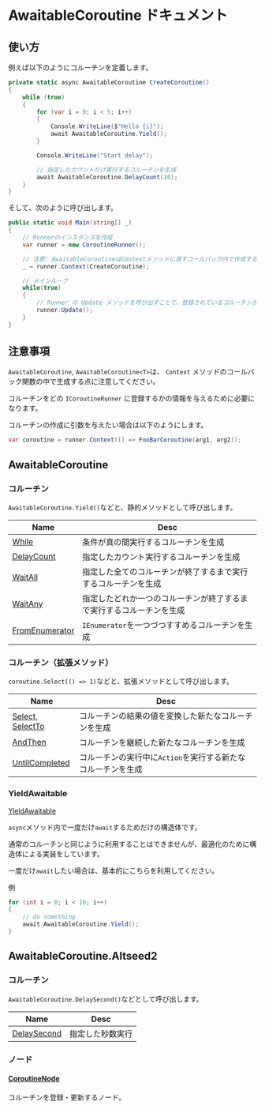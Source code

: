 # AwaitableCoroutine ドキュメント

## 使い方

例えば以下のようにコルーチンを定義します。

```C#
private static async AwaitableCoroutine CreateCoroutine()
{
    while (true)
    {
        for (var i = 0; i < 5; i++)
        {
            Console.WriteLine($"Hello {i}");
            await AwaitableCoroutine.Yield();
        }

        Console.WriteLine("Start delay");

        // 指定したカウントだけ実行するコルーチンを生成
        await AwaitableCoroutine.DelayCount(10);
    }
}
```

そして、次のように呼び出します。

```C#
public static void Main(string[] _)
{
    // Runnerのインスタンスを作成
    var runner = new CoroutineRunner();

    // 注意: AwaitableCoroutineはContextメソッドに渡すコールバック内で作成する必要がある
    _ = runner.Context(CreateCoroutine);

    // メインループ
    while(true)
    {
        // Runner の Update メソッドを呼び出すことで、登録されているコルーチンが次に進む
        runner.Update();
    }
}
```

## 注意事項

`AwaitableCoroutine`, `AwaitableCoroutine<T>`は、 `Context` メソッドのコールバック関数の中で生成する点に注意してください。

コルーチンをどの `ICoroutineRunner` に登録するかの情報を与えるために必要になります。

コルーチンの作成に引数を与えたい場合は以下のようにします。

```C#
var coroutine = runner.Context(() => FooBarCoroutine(arg1, arg2));
```

## AwaitableCoroutine
### コルーチン

`AwaitableCoroutine.Yield()`などと、静的メソッドとして呼び出します。

| Name | Desc |
| --- | --- |
| [While](../src/AwaitableCoroutine/Modules/WhileCoroutine.cs) | 条件が真の間実行するコルーチンを生成 |
| [DelayCount](../src/AwaitableCoroutine/Modules/DelayCountCoroutine.cs) | 指定したカウント実行するコルーチンを生成 |
| [WaitAll](../src/AwaitableCoroutine/Modules/WaitAllCoroutine.cs) | 指定した全てのコルーチンが終了するまで実行するコルーチンを生成 |
| [WaitAny](../src/AwaitableCoroutine/Modules/WaitAnyCoroutine.cs) | 指定したどれか一つのコルーチンが終了するまで実行するコルーチンを生成 |
| [FromEnumerator](../src/AwaitableCoroutine/Modules/EnumeratorCoroutine.cs) | `IEnumerator`を一つづつすすめるコルーチンを生成 |

### コルーチン（拡張メソッド）
`coroutine.Select(() => 1)`などと、拡張メソッドとして呼び出します。

| Name | Desc |
| --- | --- |
| [Select, SelectTo](../src/AwaitableCoroutine/Modules/SelectCoroutine.cs) | コルーチンの結果の値を変換した新たなコルーチンを生成 |
| [AndThen](../src/AwaitableCoroutine/Modules/AndThenCoroutine.cs) | コルーチンを継続した新たなコルーチンを生成 |
| [UntilCompleted](../src/AwaitableCoroutine/Modules/UntilCompletedCoroutine.cs) | コルーチンの実行中に`Action`を実行する新たなコルーチンを生成 |


### YieldAwaitable

[YieldAwaitable](../src/AwaitableCoroutine/Internal/YieldAwaitable.cs.cs)

`async`メソッド内で一度だけ`await`するためだけの構造体です。

通常のコルーチンと同じように利用することはできませんが、最適化のために構造体による実装をしています。

一度だけ`await`したい場合は、基本的にこちらを利用してください。

例

```csharp
for (int i = 0; i < 10; i++)
{
    // do something
    await AwaitableCoroutine.Yield();
}
```


## AwaitableCoroutine.Altseed2

### コルーチン

`AwaitableCoroutine.DelaySecond()`などとして呼び出します。


| Name | Desc |
| --- | --- |
| [DelaySecond](../src/AwaitableCoroutine.Altseed2/Modules.cs#L11) | 指定した秒数実行 |


### ノード
#### [CoroutineNode](../src/AwaitableCoroutine.Altseed2/CoroutineNode.cs)
コルーチンを登録・更新するノード。
